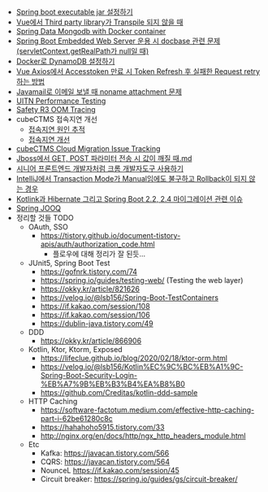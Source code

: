 * <a href="https://github.com/dlxotn216/knowledge/blob/master/Spring%20Boot%20Executable%20jar%20%EC%84%A4%EC%A0%95%ED%95%98%EA%B8%B0.md">Spring boot executable jar 설정하기</a>
* <a href="https://github.com/dlxotn216/knowledge/blob/master/Vue%EC%97%90%EC%84%9C%20Third%20party%20library%EA%B0%80%20Transpile%20%EB%90%98%EC%A7%80%20%EC%95%8A%EC%9D%84%20%EB%95%8C.md">Vue에서 Third party library가 Transpile 되지 않을 때</a> 
* <a href="https://github.com/dlxotn216/knowledge/blob/master/Spring%20Data%20Mongodb%20with%20docker%20mongodb%20instance.md">Spring Data Mongodb with Docker container</a>
* <a 
href="https://github.com/dlxotn216/knowledge/blob/master/Spring%20Boot%20Embedded%20Web%20Servers%20and%20Docbase.pdf">
Spring Boot Embedded Web Server 운용 시 docbase 관련 문제 (servletContext.getRealPath가 null일 때)</a>
* <a href="https://github.com/dlxotn216/knowledge/blob/master/Docker%EB%A1%9C%20DynamoDB%20%EC%84%A4%EC%A0%95%ED%95%98%EA%B8%B0.md">Docker로 DynamoDB 설정하기</a>
* <a
href="https://github.com/dlxotn216/knowledge/blob/master/Vue%20Axios%EC%97%90%EC%84%9C%20Accesstoken%20%EB%A7%8C%EB%A3%8C%20%EC%8B%9C%20Token%20Refresh%20%ED%9B%84%20%EC%8B%A4%ED%8C%A8%ED%95%9C%20Request%20retry%20%ED%95%98%EB%8A%94%20%EB%B0%A9%EB%B2%95.md">Vue Axios에서 Accesstoken 만료 시 Token Refresh 후 실패한 Request retry 하는 방법</a>
* <a
href="https://github.com/dlxotn216/knowledge/blob/master/Javamail%EB%A1%9C%20%EC%9D%B4%EB%A9%94%EC%9D%BC%20%EB%B3%B4%EB%82%BC%20%EB%95%8C%20noname%20attachment%20%EB%AC%B8%EC%A0%9C.md">Javamail로 이메일 보낼 때 noname attachment 문제</a>
* <a
href="https://github.com/dlxotn216/knowledge/blob/master/UITN-Performance%2CLoadTesting-310320-1020-626.pdf">
UITN Performance Testing</a>
* <a
href="https://github.com/dlxotn216/knowledge/blob/master/SafetyR3OutofmemoryTracing-310320-1024-628.pdf">
Safety R3 OOM Tracing</a>
* cubeCTMS 접속지연 개선  
  * <a href="https://github.com/dlxotn216/knowledge/blob/master/cubeCTMS-HighLatency%20Tracing.pdf">접속지연 원인 추적</a>  
  * <a href="https://github.com/dlxotn216/knowledge/blob/master/cubeCTMS-HighLatency%20Resolving.pdf">접속지연 개선</a>  
* <a href="https://github.com/dlxotn216/knowledge/blob/master/cubeCTMS-CloudMigration%20Issue%20Tracking.pdf">cubeCTMS Cloud Migration Issue Tracking</a>
* <a href="https://github.com/dlxotn216/knowledge/blob/master/Jboss%EC%97%90%EC%84%9C%20GET%2C%20POST%20%ED%8C%8C%EB%9D%BC%EB%AF%B8%ED%84%B0%20%EC%A0%84%EC%86%A1%20%EC%8B%9C%20%EA%B0%92%EC%9D%B4%20%EA%B9%A8%EC%A7%88%20%EB%95%8C.md">Jboss에서 GET, POST 파라미터 전송 시 값이 깨질 때.md</a>
* <a href="https://junwoo45.github.io/2020-07-28-chrome_devtools/">시니어 프론트엔드 개발자처럼 크롬 개발자도구 사용하기</a>
* <a href="https://github.com/dlxotn216/knowledge/blob/master/IntelliJ%EC%97%90%EC%84%9C%20Transaction%20Mode%EA%B0%80%20Manual%EC%9E%84%EC%97%90%EB%8F%84%20%EB%B6%88%EA%B5%AC%ED%95%98%EA%B3%A0%20Rollback%EC%9D%B4%20%EB%90%98%EC%A7%80%20%EC%95%8A%EB%8A%94%20%EA%B2%BD%EC%9A%B0.md">IntelliJ에서 Transaction Mode가 Manual임에도 불구하고 Rollback이 되지 않는 경우</a>
* <a href="https://github.com/dlxotn216/kotlin-spring-junit5">Kotlink과 Hibernate 그리고 Spring Boot 2.2, 2.4 마이그레이션 관련 이슈</a>
* <a href="https://github.com/dlxotn216/spring-boot-jooq">Spring JOOQ</a>
 * 정리할 것들 TODO  
   * OAuth, SSO
     * https://tistory.github.io/document-tistory-apis/auth/authorization_code.html
       * 플로우에 대해 정리가 잘 된듯...
   * JUnit5, Spring Boot Test
     * https://gofnrk.tistory.com/74
     * https://spring.io/guides/testing-web/ (Testing the web layer)
     * https://okky.kr/article/821626
     * https://velog.io/@lsb156/Spring-Boot-TestContainers
     * https://if.kakao.com/session/108
     * https://if.kakao.com/session/106
     * https://dublin-java.tistory.com/49
   * DDD
     * https://okky.kr/article/866906
   * Kotlin, Ktor, Ktorm, Exposed
     * https://lifeclue.github.io/blog/2020/02/18/ktor-orm.html
     * https://velog.io/@lsb156/Kotlin%EC%9C%BC%EB%A1%9C-Spring-Boot-Security-Login-%EB%A7%9B%EB%B3%B4%EA%B8%B0
     * https://github.com/Creditas/kotlin-ddd-sample
   * HTTP Caching
     * https://software-factotum.medium.com/effective-http-caching-part-i-62be61280c8c
     * https://hahahoho5915.tistory.com/33
     * http://nginx.org/en/docs/http/ngx_http_headers_module.html
   * Etc
     * Kafka: https://javacan.tistory.com/566
     * CQRS: https://javacan.tistory.com/564
     * NounceL https://if.kakao.com/session/45
     * Circuit breaker: https://spring.io/guides/gs/circuit-breaker/
     
     
